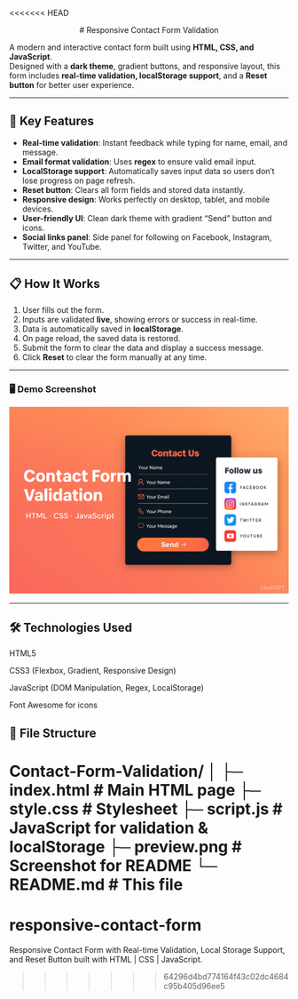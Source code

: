 <<<<<<< HEAD
<p align="center">
# Responsive Contact Form Validation
</p>

A modern and interactive contact form built using **HTML, CSS, and JavaScript**.  
Designed with a **dark theme**, gradient buttons, and responsive layout, this form includes **real-time validation, localStorage support**, and a **Reset button** for better user experience.

---

## 🌟 Key Features

- **Real-time validation**: Instant feedback while typing for name, email, and message.  
- **Email format validation**: Uses **regex** to ensure valid email input.  
- **LocalStorage support**: Automatically saves input data so users don’t lose progress on page refresh.  
- **Reset button**: Clears all form fields and stored data instantly.  
- **Responsive design**: Works perfectly on desktop, tablet, and mobile devices.  
- **User-friendly UI**: Clean dark theme with gradient “Send” button and icons.  
- **Social links panel**: Side panel for following on Facebook, Instagram, Twitter, and YouTube.

---

## 📋 How It Works

1. User fills out the form.  
2. Inputs are validated **live**, showing errors or success in real-time.  
3. Data is automatically saved in **localStorage**.  
4. On page reload, the saved data is restored.  
5. Submit the form to clear the data and display a success message.  
6. Click **Reset** to clear the form manually at any time.

---

### 🖥️ Demo Screenshot

![Contact Form Preview](Preview/Contact-form.png)


---

## 🛠️ Technologies Used

HTML5

CSS3 (Flexbox, Gradient, Responsive Design)

JavaScript (DOM Manipulation, Regex, LocalStorage)

Font Awesome for icons

## 📂 File Structure
Contact-Form-Validation/
│
├─ index.html         # Main HTML page
├─ style.css          # Stylesheet
├─ script.js          # JavaScript for validation & localStorage
├─ preview.png        # Screenshot for README
└─ README.md          # This file
=======
# responsive-contact-form
Responsive Contact Form with Real-time Validation, Local Storage Support, and Reset Button built with HTML | CSS | JavaScript.
>>>>>>> 64296d4bd774164f43c02dc4684c95b405d96ee5
